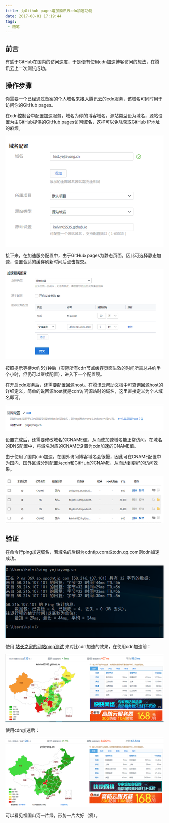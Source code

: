 ```yaml
---
title: 为Github pages增加腾讯云cdn加速功能
date: 2017-08-01 17:19:44
tags:
 - 随笔
---
```


## 前言

有感于GitHub在国内的访问速度，于是便有使用cdn加速博客访问的想法，在腾讯云上一次测试成功。

<!-- more -->

## 操作步骤

你需要一个已经通过备案的个人域名来接入腾讯云的cdn服务，该域名可同时用于访问你的GitHub pages。

在cdn控制台中配置加速服务，域名为你的博客域名，源站类型设为域名，源站设置为由GitHub提供的GitHub pages访问域名，这样可以免除获取GitHub IP地址的麻烦。

![CDN域名配置](为Github-pages增加腾讯云cdn加速功能/CDN域名配置.png)

接下来，在加速服务配置中，由于GitHub pages为静态页面，因此可选择静态加速，设置合适的缓存刷新时间后点击提交。

![加速服务配置](为Github-pages增加腾讯云cdn加速功能/加速服务配置.png)

按照提示等待大约5分钟后（实际所有cdn节点缓存页面生效的时间所需总共约半个小时，但仍可以继续配置），进入下一个配置项。

在开启cdn服务后，还需要配置回源host。在腾讯云帮助文档中可查询回源host的详细定义，简单的说回源host就是cdn访问源站时的域名，这里直接定义为个人域名即可。

![源站配置](为Github-pages增加腾讯云cdn加速功能/回源配置.png)

设置完成后，还需要修改域名的CNAME值，从而使加速域名能正常访问。在域名的DNS配置中，将域名对应的CNAME设置为cdn加速的CNAME值。

由于使用了国内cdn加速，在国外访问博客域名会很慢，因此可在CNAME配置中为国内、国外区域分别配置为cdn和GitHub的CNAME，从而达到更好的访问效果。

![CNAME配置](为Github-pages增加腾讯云cdn加速功能/CNAME设置.png)

## 验证

在命令行ping加速域名，若域名的后缀为cdntip.com或tcdn.qq.com则cdn加速成功。

![ping测试](为Github-pages增加腾讯云cdn加速功能/ping测试.png)

使用 [站长之家的网站ping测试]("http://ping.chinaz.com/") 来对比cdn加速的效果，在使用cdn加速前：

![未使用cdn](为Github-pages增加腾讯云cdn加速功能/未使用cdn.png)

使用cdn加速后：

![使用cdn](为Github-pages增加腾讯云cdn加速功能/使用cdn.png)

可以看见祖国山河一片绿，形势一片大好（雾）。